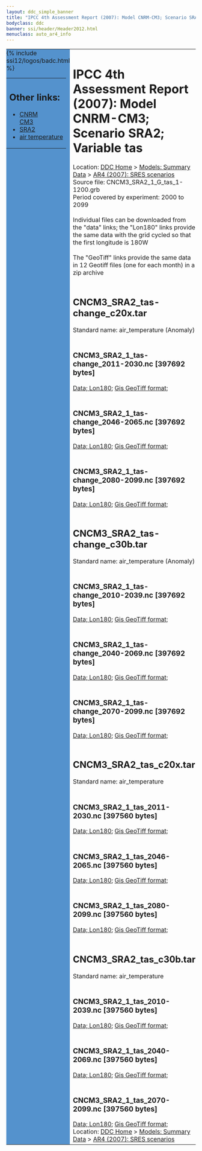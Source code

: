 ```yaml
---
layout: ddc_simple_banner
title: "IPCC 4th Assessment Report (2007): Model CNRM-CM3; Scenario SRA2; Variable tas"
bodyclass: ddc
banner: ssi/header/Header2012.html
menuclass: auto_ar4_info
---
```



<table width="100%" border="0" cellspacing="0" cellpadding="0" style="border-collapse: collapse;">
<tr style="margin:0;padding:0;border:0;">
<td style="margin:0;padding:0;border:0;height:1pt;width:150pt;background:#5492CD;" valign="top" >

<div id="lh-col2" class="auto_ar4_info">
<table class="menumain" bgcolor="#5492CD" cellspacing="0" width="100%" border="0">
<tr><td>
<h2> Other links:</h2>
<ul>
<li><a href="/auto/ar4/model-CNRM-CM3.html">CNRM<br/>CM3</a></li>
<li><a href="/auto/ar4/scenario-SRA2.html">SRA2</a></li>
<li><a href="/auto/ar4/var-air_temperature.html">air temperature</a></li>
</ul>
</td></tr>
{% include ssi12/logos/badc.html %}
</table>
</div>
</td>
<td><h1>IPCC 4th Assessment Report (2007): Model CNRM-CM3; Scenario SRA2; Variable tas</h1>

<!-- Breadcrumb1 -->
<div id="breadcrumb1" align="left">
Location: <a href="/index.html">DDC Home</a> > <a href="/sim/gcm_clim/">Models: Summary Data</a>
> <a href="/sim/gcm_clim/SRES_AR4/index.html">AR4 (2007): SRES scenarios</a>
</div>
<!-- End of Breadcrumb1 -->Source file: CNCM3_SRA2_1_G_tas_1-1200.grb
<br/>
Period covered by experiment: 2000 to 2099<br/>
<br/>Individual files can be downloaded from the "data" links; the "Lon180" links provide the same data
         with the grid cycled so that the first longitude is 180W<br/>
<br/>The "GeoTiff" links provide the same data in 12 Geotiff files (one for each month)
          in a zip archive<br/>
<br/><h2>CNCM3_SRA2_tas-change_c20x.tar</h2>
Standard name: air_temperature (Anomaly)<br>
<br/><h3>CNCM3_SRA2_1_tas-change_2011-2030.nc [397692 bytes]</h3>
<a href="/cgi-bin/downl/ar4_nc/tas/CNCM3_SRA2_1_tas-change_2011-2030.nc">Data; </a><a href="/cgi-bin/downl/ar4_nc/tas/CNCM3_SRA2_1_tas-change_2011-2030.cyto180.nc"> Lon180</a>; <a href="/cgi-bin/downl/ar4_tif/tas/CNCM3_SRA2_1_tas-change_2011-2030.zip">Gis GeoTiff format; </a><br/>
<br/><h3>CNCM3_SRA2_1_tas-change_2046-2065.nc [397692 bytes]</h3>
<a href="/cgi-bin/downl/ar4_nc/tas/CNCM3_SRA2_1_tas-change_2046-2065.nc">Data; </a><a href="/cgi-bin/downl/ar4_nc/tas/CNCM3_SRA2_1_tas-change_2046-2065.cyto180.nc"> Lon180</a>; <a href="/cgi-bin/downl/ar4_tif/tas/CNCM3_SRA2_1_tas-change_2046-2065.zip">Gis GeoTiff format; </a><br/>
<br/><h3>CNCM3_SRA2_1_tas-change_2080-2099.nc [397692 bytes]</h3>
<a href="/cgi-bin/downl/ar4_nc/tas/CNCM3_SRA2_1_tas-change_2080-2099.nc">Data; </a><a href="/cgi-bin/downl/ar4_nc/tas/CNCM3_SRA2_1_tas-change_2080-2099.cyto180.nc"> Lon180</a>; <a href="/cgi-bin/downl/ar4_tif/tas/CNCM3_SRA2_1_tas-change_2080-2099.zip">Gis GeoTiff format; </a><br/>
<br/><h2>CNCM3_SRA2_tas-change_c30b.tar</h2>
Standard name: air_temperature (Anomaly)<br>
<br/><h3>CNCM3_SRA2_1_tas-change_2010-2039.nc [397692 bytes]</h3>
<a href="/cgi-bin/downl/ar4_nc/tas/CNCM3_SRA2_1_tas-change_2010-2039.nc">Data; </a><a href="/cgi-bin/downl/ar4_nc/tas/CNCM3_SRA2_1_tas-change_2010-2039.cyto180.nc"> Lon180</a>; <a href="/cgi-bin/downl/ar4_tif/tas/CNCM3_SRA2_1_tas-change_2010-2039.zip">Gis GeoTiff format; </a><br/>
<br/><h3>CNCM3_SRA2_1_tas-change_2040-2069.nc [397692 bytes]</h3>
<a href="/cgi-bin/downl/ar4_nc/tas/CNCM3_SRA2_1_tas-change_2040-2069.nc">Data; </a><a href="/cgi-bin/downl/ar4_nc/tas/CNCM3_SRA2_1_tas-change_2040-2069.cyto180.nc"> Lon180</a>; <a href="/cgi-bin/downl/ar4_tif/tas/CNCM3_SRA2_1_tas-change_2040-2069.zip">Gis GeoTiff format; </a><br/>
<br/><h3>CNCM3_SRA2_1_tas-change_2070-2099.nc [397692 bytes]</h3>
<a href="/cgi-bin/downl/ar4_nc/tas/CNCM3_SRA2_1_tas-change_2070-2099.nc">Data; </a><a href="/cgi-bin/downl/ar4_nc/tas/CNCM3_SRA2_1_tas-change_2070-2099.cyto180.nc"> Lon180</a>; <a href="/cgi-bin/downl/ar4_tif/tas/CNCM3_SRA2_1_tas-change_2070-2099.zip">Gis GeoTiff format; </a><br/>
<br/><h2>CNCM3_SRA2_tas_c20x.tar</h2>
Standard name: air_temperature<br>
<br/><h3>CNCM3_SRA2_1_tas_2011-2030.nc [397560 bytes]</h3>
<a href="/cgi-bin/downl/ar4_nc/tas/CNCM3_SRA2_1_tas_2011-2030.nc">Data; </a><a href="/cgi-bin/downl/ar4_nc/tas/CNCM3_SRA2_1_tas_2011-2030.cyto180.nc"> Lon180</a>; <a href="/cgi-bin/downl/ar4_tif/tas/CNCM3_SRA2_1_tas_2011-2030.zip">Gis GeoTiff format; </a><br/>
<br/><h3>CNCM3_SRA2_1_tas_2046-2065.nc [397560 bytes]</h3>
<a href="/cgi-bin/downl/ar4_nc/tas/CNCM3_SRA2_1_tas_2046-2065.nc">Data; </a><a href="/cgi-bin/downl/ar4_nc/tas/CNCM3_SRA2_1_tas_2046-2065.cyto180.nc"> Lon180</a>; <a href="/cgi-bin/downl/ar4_tif/tas/CNCM3_SRA2_1_tas_2046-2065.zip">Gis GeoTiff format; </a><br/>
<br/><h3>CNCM3_SRA2_1_tas_2080-2099.nc [397560 bytes]</h3>
<a href="/cgi-bin/downl/ar4_nc/tas/CNCM3_SRA2_1_tas_2080-2099.nc">Data; </a><a href="/cgi-bin/downl/ar4_nc/tas/CNCM3_SRA2_1_tas_2080-2099.cyto180.nc"> Lon180</a>; <a href="/cgi-bin/downl/ar4_tif/tas/CNCM3_SRA2_1_tas_2080-2099.zip">Gis GeoTiff format; </a><br/>
<br/><h2>CNCM3_SRA2_tas_c30b.tar</h2>
Standard name: air_temperature<br>
<br/><h3>CNCM3_SRA2_1_tas_2010-2039.nc [397560 bytes]</h3>
<a href="/cgi-bin/downl/ar4_nc/tas/CNCM3_SRA2_1_tas_2010-2039.nc">Data; </a><a href="/cgi-bin/downl/ar4_nc/tas/CNCM3_SRA2_1_tas_2010-2039.cyto180.nc"> Lon180</a>; <a href="/cgi-bin/downl/ar4_tif/tas/CNCM3_SRA2_1_tas_2010-2039.zip">Gis GeoTiff format; </a><br/>
<br/><h3>CNCM3_SRA2_1_tas_2040-2069.nc [397560 bytes]</h3>
<a href="/cgi-bin/downl/ar4_nc/tas/CNCM3_SRA2_1_tas_2040-2069.nc">Data; </a><a href="/cgi-bin/downl/ar4_nc/tas/CNCM3_SRA2_1_tas_2040-2069.cyto180.nc"> Lon180</a>; <a href="/cgi-bin/downl/ar4_tif/tas/CNCM3_SRA2_1_tas_2040-2069.zip">Gis GeoTiff format; </a><br/>
<br/><h3>CNCM3_SRA2_1_tas_2070-2099.nc [397560 bytes]</h3>
<a href="/cgi-bin/downl/ar4_nc/tas/CNCM3_SRA2_1_tas_2070-2099.nc">Data; </a><a href="/cgi-bin/downl/ar4_nc/tas/CNCM3_SRA2_1_tas_2070-2099.cyto180.nc"> Lon180</a>; <a href="/cgi-bin/downl/ar4_tif/tas/CNCM3_SRA2_1_tas_2070-2099.zip">Gis GeoTiff format; </a><br/>
<!-- Breadcrumb2 -->
<div id="breadcrumb2" align="left">
Location: <a href="/index.html">DDC Home</a> > <a href="/sim/gcm_clim/">Models: Summary Data</a>
> <a href="/sim/gcm_clim/SRES_AR4/index.html">AR4 (2007): SRES scenarios</a>
</div>
<!-- End of Breadcrumb2 --></td></tr></table>
